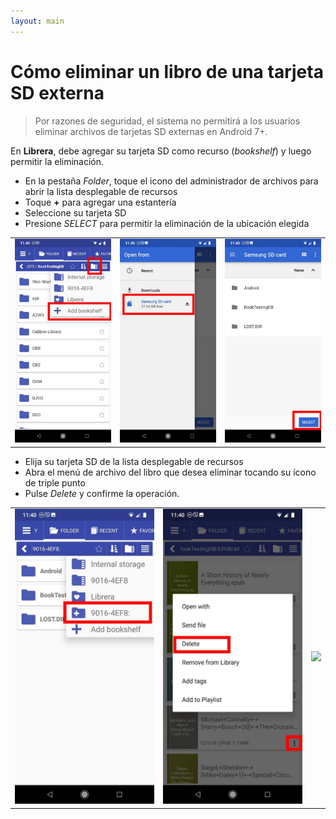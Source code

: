 ```yaml
---
layout: main
---
```


# Cómo eliminar un libro de una tarjeta SD externa

> Por razones de seguridad, el sistema no permitirá a los usuarios eliminar archivos de tarjetas SD externas en Android 7+.

En **Librera**, debe agregar su tarjeta SD como recurso (_bookshelf_) y luego permitir la eliminación.

* En la pestaña _Folder_, toque el icono del administrador de archivos para abrir la lista desplegable de recursos
* Toque **+** para agregar una estantería
* Seleccione su tarjeta SD
* Presione _SELECT_ para permitir la eliminación de la ubicación elegida

||||
|-|-|-|
|![](1.jpg)|![](2.jpg)|![](3.jpg)|

* Elija su tarjeta SD de la lista desplegable de recursos
* Abra el menú de archivo del libro que desea eliminar tocando su ícono de triple punto
* Pulse _Delete_ y confirme la operación.

||||
|-|-|-|
|![](4.jpg)|![](5.jpg)|![](6.jpg)|
